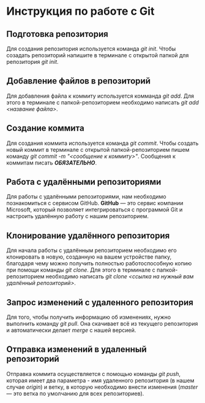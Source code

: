 # Инструкция по работе с Git

## Подготовка репозитория
Для создания репозитория используется команда *git init*. Чтобы созадать репозиторий напишите в терминале с открытой папкой для репозитория *git init*.

## Добавление файлов в репозиторий

Для добавления файла к коммиту используется комманда *git add*. Для этого в терминале с папкой-репозиторием необходимо написать *git add <название файла>*.

## Создание коммита
Для создания коммита используется команда *git commit*. Чтобы создать новый коммит в терминале с открытой папкой-репозиторием пишем команду *git commit -m "<сообщение к коммиту>"*. Сообщения к коммитам писать ***ОБЯЗАТЕЛЬНО***.

## Работа с удалёнными репозиториями

Для работы с удалёнными репозиториями, нам необходимо познакомиться с сервисом GitHub. **GitHub** — это сервис компании Microsoft, который позволяет интегрироваться с
программой Git и настроить удалённую работу с нашим репозиторием.

## Клонирование удалённого репозитория

 Для начала работы с удалённым репозиторием необходимо его клонировать в новую, созданную на вашем устройстве папку, благодаря чему можно получить полностью работоспособную копию при помощи команды *git clone*. Для этого в терминале с папкой-репозиторием необходимо написать *git clone <ссылка на нужный вам удалённый репозиторий>*.

 ## Запрос изменений с удаленного репозитория

Для того, чтобы получить информацию об изменениях, нужно выполнить команду *git pull*. Она скачивает всё из текущего репозитория и автоматически делает *merge* с нашей версией. 

## Отправка изменений в удаленный репозиторий

Отправка коммита осуществляется с помощью команды *git push*, которая имеет два параметра - имя удаленного репозитория (в нашем случае _origin_) и ветку, в которую необходимо внести изменения (_master_ — это ветка по умолчанию для всех репозиториев).
